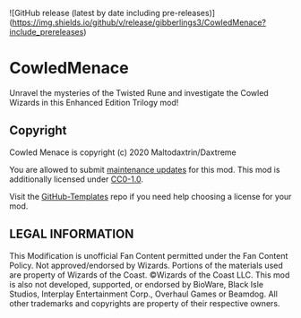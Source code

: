 ![GitHub release (latest by date including pre-releases)]
(https://img.shields.io/github/v/release/gibberlings3/CowledMenace?include_prereleases)

# CowledMenace
Unravel the mysteries of the Twisted Rune and investigate the Cowled Wizards in this Enhanced Edition Trilogy mod!

## Copyright

Cowled Menace is copyright (c) 2020 Maltodaxtrin/Daxtreme

You are allowed to submit [maintenance updates](MAINTENANCE-NOTICE.md) for this mod. This mod is additionally licensed under [CC0-1.0](https://creativecommons.org/publicdomain/zero/1.0/).

Visit the [GitHub-Templates](https://GitHub.com/Gibberlings3/Github-Templates) repo if you need help choosing a license for your mod.

## LEGAL INFORMATION

This Modification is unofficial Fan Content permitted under the Fan Content Policy. Not approved/endorsed by Wizards. Portions of the materials used are property of Wizards of the Coast. ©Wizards of the Coast LLC. This mod is also not developed, supported, or endorsed by BioWare, Black Isle Studios, Interplay Entertainment Corp., Overhaul Games or Beamdog. All other trademarks and copyrights are property of their respective owners.
